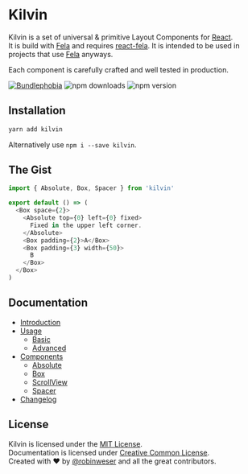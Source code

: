 # Kilvin

Kilvin is a set of universal & primitive Layout Components for [React](https://github.com/facebook/react/).<br>
It is build with [Fela](https://github.com/robinweser/fela/) and requires [react-fela](https://github.com/robinweser/fela/tree/master/packages/react-fela). It is intended to be used in projects that use [Fela](https://github.com/robinweser/fela/) anyways.

Each component is carefully crafted and well tested in production.

<a href="https://bundlephobia.com/result?p=kilvin@latest"><img alt="Bundlephobia" src="https://img.shields.io/bundlephobia/minzip/kilvin.svg"></a> <img alt="npm downloads" src="https://img.shields.io/npm/dm/kilvin.svg"> <img alt="npm version" src="https://badge.fury.io/js/kilvin.svg">

## Installation

```sh
yarn add kilvin
```

Alternatively use `npm i --save kilvin`.

## The Gist

```js
import { Absolute, Box, Spacer } from 'kilvin'

export default () => (
  <Box space={2}>
    <Absolute top={0} left={0} fixed>
      Fixed in the upper left corner.
    </Absolute>
    <Box padding={2}>A</Box>
    <Box padding={3} width={50}>
      B
    </Box>
  </Box>
)
```

## Documentation

- [Introduction](https://kilvin.js.org/docs/Introduction.html)
- [Usage](https://kilvin.js.org/docs/Usage.html)
  - [Basic](https://kilvin.js.org/docs/usage/Basic.html)
  - [Advanced](https://kilvin.js.org/docs/usage/Advanced.html)
- [Components](https://kilvin.js.org/docs/Components.html)
  - [Absolute](https://kilvin.js.org/docs/components/Absolute.html)
  - [Box](https://kilvin.js.org/docs/components/Box.html)
  - [ScrollView](https://kilvin.js.org/docs/components/ScrollView.html)
  - [Spacer](https://kilvin.js.org/docs/components/Spacer.html)
- [Changelog](https://kilvin.js.org/docs/Changelog.html)

## License

Kilvin is licensed under the [MIT License](http://opensource.org/licenses/MIT).<br>
Documentation is licensed under [Creative Common License](http://creativecommons.org/licenses/by/4.0/).<br>
Created with ♥ by [@robinweser](http://weser.io) and all the great contributors.
